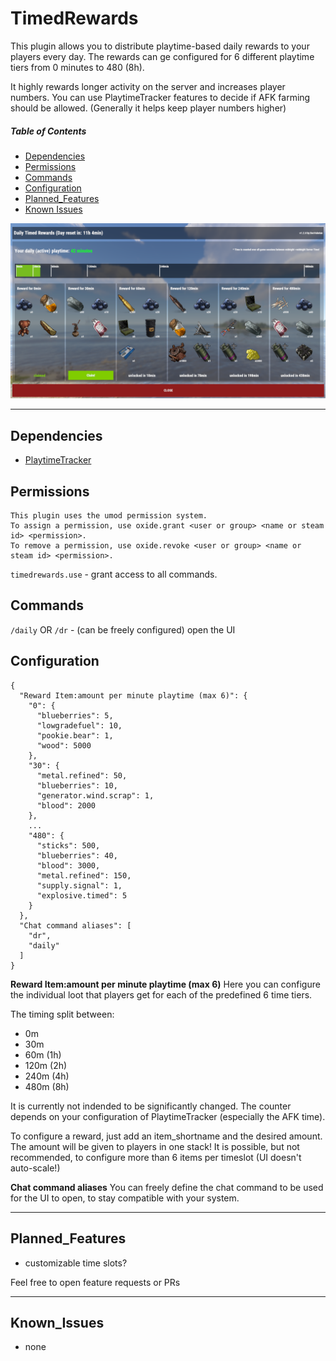 # TimedRewards
This plugin allows you to distribute playtime-based daily rewards to your players every day.
The rewards can ge configured for 6 different playtime tiers from 0 minutes to 480 (8h).

It highly rewards longer activity on the server and increases player numbers. 
You can use PlaytimeTracker features to decide if AFK farming should be allowed. (Generally it helps keep player numbers higher)

##### Table of Contents  
* [Dependencies](#Dependencies)  
* [Permissions](#Permissions)  
* [Commands](#Commands)  
* [Configuration](#Configuration)
* [Planned_Features](#Planned_Features) 
* [Known Issues](#Known_Issues) 

![Reward Screen](https://github.com/DocValerian/rust-plugins/blob/main/assets/TimedRewards.png?raw=true)

---

## Dependencies
- [PlaytimeTracker](https://umod.org/plugins/playtime-tracker)

## Permissions
```
This plugin uses the umod permission system. 
To assign a permission, use oxide.grant <user or group> <name or steam id> <permission>. 
To remove a permission, use oxide.revoke <user or group> <name or steam id> <permission>.
```

``timedrewards.use`` - grant access to all commands.

## Commands
``/daily`` OR ``/dr`` - (can be freely configured) open the UI

## Configuration
```
{
  "Reward Item:amount per minute playtime (max 6)": {
    "0": {
      "blueberries": 5,
      "lowgradefuel": 10,
      "pookie.bear": 1,
      "wood": 5000
    },
    "30": {
      "metal.refined": 50,
      "blueberries": 10,
      "generator.wind.scrap": 1,
      "blood": 2000
    },
    ...
    "480": {
      "sticks": 500,
      "blueberries": 40,
      "blood": 3000,
      "metal.refined": 150,
      "supply.signal": 1,
      "explosive.timed": 5
    }
  },
  "Chat command aliases": [
    "dr",
    "daily"
  ]
}
```
**Reward Item:amount per minute playtime (max 6)**
Here you can configure the individual loot that players get for each of the predefined 6 time tiers. 

The timing split between:
- 0m
- 30m
- 60m (1h)
- 120m (2h)
- 240m (4h)
- 480m (8h)

It is currently not indended to be significantly changed. The counter depends on your configuration of 
PlaytimeTracker (especially the AFK time).

To configure a reward, just add an item_shortname and the desired amount. The amount will be given to players in one stack! 
It is possible, but not recommended, to configure more than 6 items per timeslot (UI doesn't auto-scale!)

**Chat command aliases**
You can freely define the chat command to be used for the UI to open, to stay compatible with your system.

---

## Planned_Features
* customizable time slots?

Feel free to open feature requests or PRs

---

## Known_Issues
* none